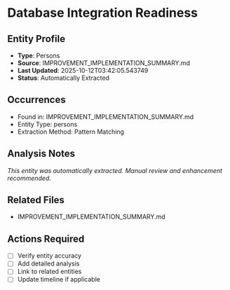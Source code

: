 # Database Integration Readiness

## Entity Profile
- **Type**: Persons
- **Source**: IMPROVEMENT_IMPLEMENTATION_SUMMARY.md
- **Last Updated**: 2025-10-12T03:42:05.543749
- **Status**: Automatically Extracted

## Occurrences
- Found in: IMPROVEMENT_IMPLEMENTATION_SUMMARY.md
- Entity Type: persons
- Extraction Method: Pattern Matching

## Analysis Notes
*This entity was automatically extracted. Manual review and enhancement recommended.*

## Related Files
- IMPROVEMENT_IMPLEMENTATION_SUMMARY.md

## Actions Required
- [ ] Verify entity accuracy
- [ ] Add detailed analysis
- [ ] Link to related entities
- [ ] Update timeline if applicable
